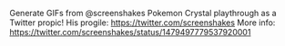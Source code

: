 Generate GIFs from @screenshakes Pokemon Crystal playthrough as a Twitter propic!
His progile: https://twitter.com/screenshakes
More info: https://twitter.com/screenshakes/status/1479497779537920001
